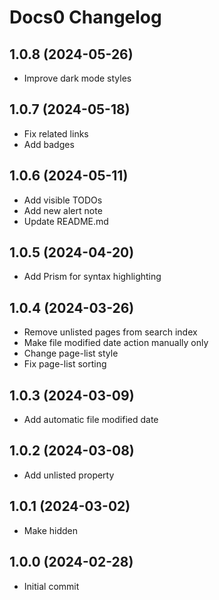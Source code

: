 # Docs0 Changelog

## 1.0.8 (2024-05-26)
- Improve dark mode styles

## 1.0.7 (2024-05-18)
- Fix related links
- Add badges

## 1.0.6 (2024-05-11)
- Add visible TODOs
- Add new alert note
- Update README.md

## 1.0.5 (2024-04-20)
- Add Prism for syntax highlighting

## 1.0.4 (2024-03-26)
- Remove unlisted pages from search index
- Make file modified date action manually only
- Change page-list style
- Fix page-list sorting

## 1.0.3 (2024-03-09)
- Add automatic file modified date

## 1.0.2 (2024-03-08)
- Add unlisted property

## 1.0.1 (2024-03-02)
- Make <todo> hidden

## 1.0.0 (2024-02-28)
- Initial commit